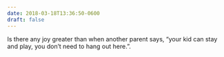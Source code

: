 ```yaml
---
date: 2018-03-18T13:36:50-0600
draft: false
---
```


Is there any joy greater than when another parent says, “your kid can stay and play, you don’t need to hang out here.”.

